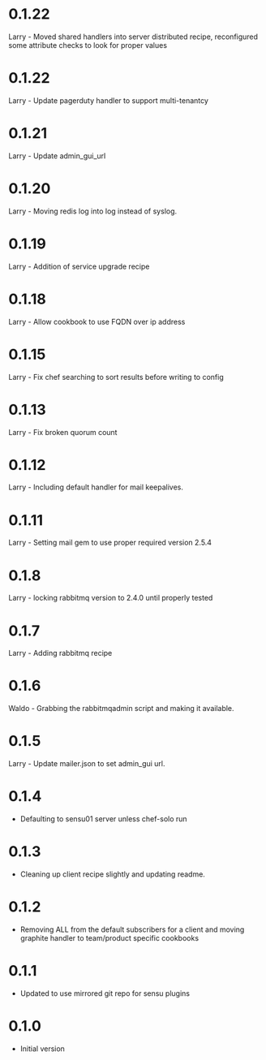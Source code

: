 # 0.1.22

Larry - Moved shared handlers into server distributed recipe, reconfigured some attribute checks to look for proper values

# 0.1.22

Larry - Update pagerduty handler to support multi-tenantcy

# 0.1.21

Larry - Update admin_gui_url

# 0.1.20

Larry - Moving redis log into log instead of syslog.

# 0.1.19

Larry - Addition of service upgrade recipe

# 0.1.18

Larry - Allow cookbook to use FQDN over ip address

# 0.1.15

Larry - Fix chef searching to sort results before writing to config

# 0.1.13

Larry - Fix broken quorum count

# 0.1.12

Larry - Including default handler for mail keepalives.

# 0.1.11

Larry - Setting mail gem to use proper required version 2.5.4

# 0.1.8

Larry - locking rabbitmq version to 2.4.0 until properly tested

# 0.1.7

Larry - Adding rabbitmq recipe

# 0.1.6

Waldo - Grabbing the rabbitmqadmin script and making it available.

# 0.1.5

Larry - Update mailer.json to set admin_gui url.

# 0.1.4

* Defaulting to sensu01 server unless chef-solo run

# 0.1.3

* Cleaning up client recipe slightly and updating readme.

# 0.1.2

* Removing ALL from the default subscribers for a client and moving graphite handler to team/product specific cookbooks

# 0.1.1

* Updated to use mirrored git repo for sensu plugins

# 0.1.0

* Initial version
